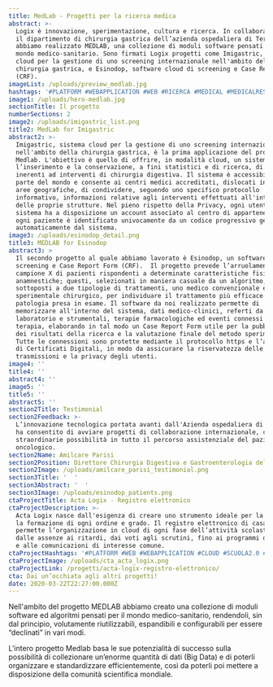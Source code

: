 ```yaml
---
title: MedLab - Progetti per la ricerca medica
abstract: >-
  Logix è innovazione, sperimentazione, cultura e ricerca. In collaborazione con
  il dipartimento di chirurgia gastrica dell’azienda ospedaliera di Terni,
  abbiamo realizzato MEDLAB, una collezione di moduli software pensati per il
  mondo medico-sanitario. Sono firmati Logix progetti come Imigastric, sistema
  cloud per la gestione di uno screening internazionale nell'ambito della
  chirurgia gastrica, e Esinodop, software cloud di screening e Case Report Form
  (CRF).
imageList: /uploads/preview_medlab.jpg
hashtags: '#PLATFORM #WEBAPPLICATION #WEB #RICERCA #MEDICAL #MEDICALRESEARCH #BIGDATA'
image1: /uploads/hero-medlab.jpg
sectionTitle: Il progetto
numberSections: 2
image2: /uploads/imigastric_list.png
title2: MedLab for Imigastric
abstract2: >-
  Imigastric, sistema cloud per la gestione di uno screening internazionale
  nell'ambito della chirurgia gastrica, è la prima applicazione del progetto
  Medlab. L'obiettivo è quello di offrire, in modalità cloud, un sistema per
  l’inserimento e la conservazione, a fini statistici e di ricerca, di dati
  inerenti ad interventi di chirurgia digestiva. Il sistema è accessibile da
  parte del mondo e consente ai centri medici accreditati, dislocati in varie
  aree geografiche, di condividere, seguendo uno specifico protocollo
  informativo, informazioni relative agli interventi effettuati all'interno
  delle proprie strutture. Nel pieno rispetto della Privacy, ogni utente del
  sistema ha a disposizione un account associato al centro di appartenenza ed
  ogni paziente è identificato univocamente da un codice progressivo generato
  automaticamente dal sistema. 
image3: /uploads/esinodop_detail.png
title3: MEDLAB for Esinodop
abstract3: >
  Il secondo progetto al quale abbiamo lavorato è Esinodop, un software cloud di
  screening e Case Report Form (CRF).  Il progetto prevede l’arruolamento di un
  campione X di pazienti rispondenti a determinate caratteristiche fisiche e
  anamnestiche; questi, selezionati in maniera casuale da un algoritmo, vengono
  sottoposti a due tipologie di trattamenti, uno medico convenzionale e l’altro
  sperimentale chirurgico, per individuare il trattamento più efficace per la
  patologia presa in esame. Il software da noi realizzato permette di
  memorizzare all'interno del sistema, dati medico-clinici, referti da esami di
  laboratorio e strumentali, terapie farmacologiche ed eventi connessi con la
  terapia, elaborando in tal modo un Case Report Form utile per la pubblicazione
  dei risultati della ricerca e la valutazione finale del metodo sperimentale.
  Tutte le connessioni sono protette mediante il protocollo https e l’adozione
  di Certificati Digitali, in modo da assicurare la riservatezza delle
  trasmissioni e la privacy degli utenti. 
image4: ''
title4: ''
abstract4: ''
image5: ''
title5: ''
abstract5: ''
section2Title: Testimonial
section2Feedback: >-
  L’innovazione tecnologica portata avanti dall'Azienda ospedaliera di Terni ci
  ha consentito di avviare progetti di collaborazione internazionale, che aprono
  straordinarie possibilità in tutto il percorso assistenziale del paziente
  oncologico.
section2Name: Amilcare Parisi
section2Position: Direttore Chirurgia Digestiva e Gastroenterologia del Santa Maria di Terni
section2Image: /uploads/amilcare_parisi_testimonial.png
section3Title: '  '
section3Abstract: '  '
section3Image: /uploads/esinodop_patients.png
ctaProjectTitle: Acta Logix - Registro elettronico
ctaProjectDescription: >-
  Acta Logix nasce dall'esigenza di creare uno strumento ideale per la scuola e
  la formazione di ogni ordine e grado. Il registro elettronico di casa Logix
  permette l’organizzazione in cloud di ogni fase dell’attività scolastica:
  dalle assenze ai ritardi, dai voti agli scrutini, fino ai programmi didattici
  e alle comunicazioni di interesse comune.
ctaProjectHashtags: '#PLATFORM #WEB #WEBAPPLICATION #CLOUD #SCUOLA2.0 #OPENSOURCE #DIGITAL'
ctaProjectImage: /uploads/cta_acta_logix.png
ctaProjectLink: /progetti/acta-logix-registro-elettronico/
cta: Dai un’occhiata agli altri progetti!
date: 2020-03-22T22:27:00.000Z
---
```

Nell'ambito del progetto MEDLAB abbiamo creato una collezione di moduli software ed algoritmi pensati per il mondo medico-sanitario, rendendoli, sin dal principio, volutamente riutilizzabili, espandibili e configurabili per essere “declinati” in vari modi.

L’intero progetto Medlab basa le sue potenzialità di successo sulla possibilità di collezionare un’enorme quantità di dati (Big Data) e di poterli organizzare e standardizzare efficientemente, così da poterli poi mettere a disposizione della comunità scientifica mondiale.